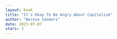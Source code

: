 ```yaml
---
layout: book
title: "It's Okay To Be Angry About Capitalism"
author: "Bernie Sanders"
date: 2023-07-07
stars: 3
---
```


